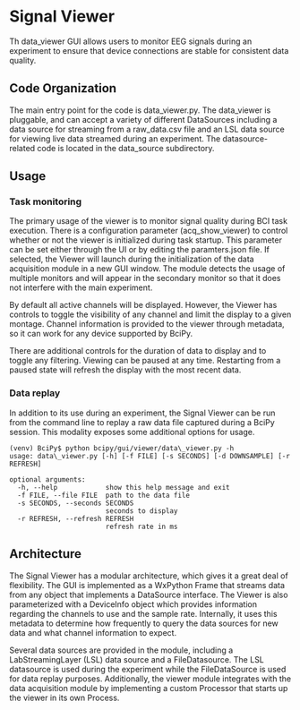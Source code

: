 # Signal Viewer

Th data_viewer GUI allows users to monitor EEG signals during an experiment to ensure that device connections are stable for consistent data quality.

## Code Organization

The main entry point for the code is data\_viewer.py. The data\_viewer is pluggable, and can accept a variety of different DataSources including a data source for streaming from a raw\_data.csv file and an LSL data source for viewing live data streamed during an experiment. The datasource-related code is located in the data\_source subdirectory.

## Usage

### Task monitoring

The primary usage of the viewer is to monitor signal quality during BCI task execution. There is a configuration parameter (acq\_show\_viewer) to control whether or not the viewer is initialized during task startup. This parameter can be set either through the UI or by editing the paramters.json file. If selected, the Viewer will launch during the initialization of the data acquisition module in a new GUI window. The module detects the usage of multiple monitors and will appear in the secondary monitor so that it does not interfere with the main experiment.

By default all active channels will be displayed. However, the Viewer has controls to toggle the visibility of any channel and limit the display to a given montage. Channel information is provided to the viewer through metadata, so it can work for any device supported by BciPy.

There are additional controls for the duration of data to display and to toggle any filtering. Viewing can be paused at any time. Restarting from a paused state will refresh the display with the most recent data.

### Data replay

In addition to its use during an experiment, the Signal Viewer can be run from the command line to replay a raw data file captured during a BciPy session. This modality exposes some additional options for usage.

    (venv) BciPy$ python bcipy/gui/viewer/data\_viewer.py -h
    usage: data\_viewer.py [-h] [-f FILE] [-s SECONDS] [-d DOWNSAMPLE] [-r REFRESH]
    
    optional arguments:
      -h, --help            show this help message and exit
      -f FILE, --file FILE  path to the data file
      -s SECONDS, --seconds SECONDS
                            seconds to display
      -r REFRESH, --refresh REFRESH
                            refresh rate in ms                       

## Architecture

The Signal Viewer has a modular architecture, which gives it a great deal of flexibility. The GUI is implemented as a WxPython Frame that streams data from any object that implements a DataSource interface. The Viewer is also parameterized with a DeviceInfo object which provides information regarding the channels to use and the sample rate. Internally, it uses this metadata to determine how frequently to query the data sources for new data and what channel information to expect.

Several data sources are provided in the module, including a LabStreamingLayer (LSL) data source and a FileDatasource. The LSL datasource is used during the experiment while the FileDataSource is used for data replay purposes. Additionally, the viewer module integrates with the data acquisition module by implementing a custom Processor that starts up the viewer in its own Process.
